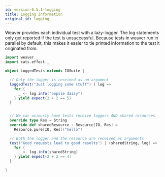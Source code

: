 ```yaml
---
id: version-0.5.1-logging
title: Logging information
original_id: logging
---
```


Weaver provides each individual test with a lazy-logger. The log statements only get reported if the test is unsuccessful. Because tests in weaver run in parallel by default, this makes it easier to tie printed information to the test it originated from.

```scala
import weaver._
import cats.effect._

object LoggedTests extends IOSuite {

  // Only the logger is received as an argument
  loggedTest("Just logging some stuff") { log =>
    for {
      _ <- log.info("oopsie daisy")
    } yield expect(2 + 2 == 5)
  }


  // We can oviously have tests receive loggers AND shared resources
  override type Res = String
  override def sharedResource : Resource[IO, Res] =
    Resource.pure[IO, Res]("hello")

  // Both the logger and the resource are received as arguments
  test("Good requests lead to good results") { (sharedString, log) =>
    for {
      _ <- log.info(sharedString)
    } yield expect(2 + 2 == 4)
  }

}
```

